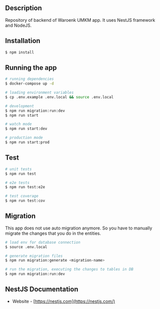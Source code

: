 ## Description

Repository of backend of Waroenk UMKM app. It uses NestJS framework and NodeJS.

## Installation

```bash
$ npm install
```

## Running the app

```bash
# running dependencies
$ docker-compose up -d

# loading environment variables
$ cp .env.example .env.local && source .env.local

# development
$ npm run migration:run:dev
$ npm run start

# watch mode
$ npm run start:dev

# production mode
$ npm run start:prod
```

## Test

```bash
# unit tests
$ npm run test

# e2e tests
$ npm run test:e2e

# test coverage
$ npm run test:cov
```

## Migration

This app does not use auto migration anymore. So you have to manually migrate the changes that you do in the entities.

```bash
# load env for database connection
$ source .env.local

# generate migration files
$ npm run migration:generate <migration-name>

# run the migration, executing the changes to tables in DB
$ npm run migration:run:dev
```

## NestJS Documentation

- Website - [https://nestjs.com](https://nestjs.com/)
